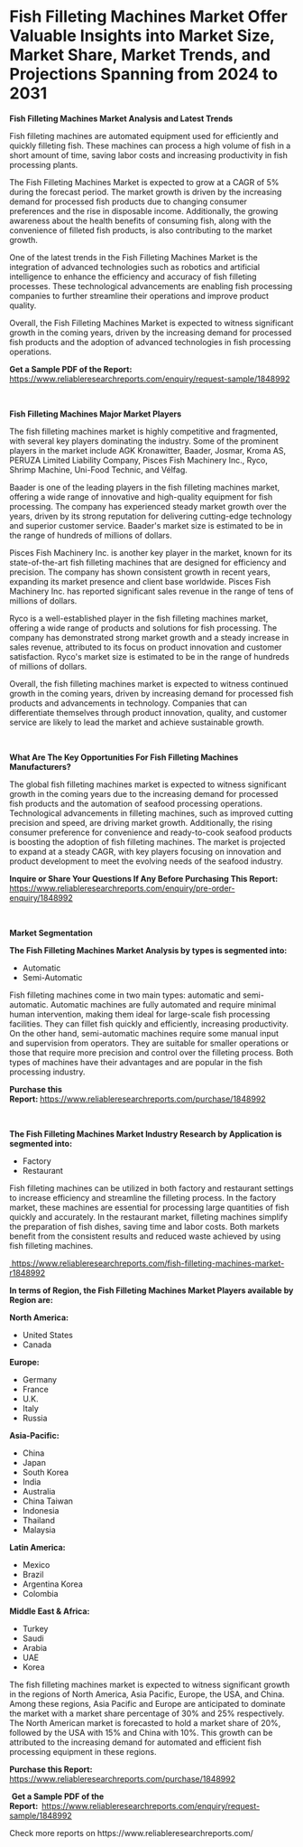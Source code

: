 <p><h1>Fish Filleting Machines Market Offer Valuable Insights into Market Size, Market Share, Market Trends, and Projections Spanning from 2024 to 2031</h1></p><p><strong>Fish Filleting Machines Market Analysis and Latest Trends</strong></p>
<p><p>Fish filleting machines are automated equipment used for efficiently and quickly filleting fish. These machines can process a high volume of fish in a short amount of time, saving labor costs and increasing productivity in fish processing plants.</p><p>The Fish Filleting Machines Market is expected to grow at a CAGR of 5% during the forecast period. The market growth is driven by the increasing demand for processed fish products due to changing consumer preferences and the rise in disposable income. Additionally, the growing awareness about the health benefits of consuming fish, along with the convenience of filleted fish products, is also contributing to the market growth.</p><p>One of the latest trends in the Fish Filleting Machines Market is the integration of advanced technologies such as robotics and artificial intelligence to enhance the efficiency and accuracy of fish filleting processes. These technological advancements are enabling fish processing companies to further streamline their operations and improve product quality.</p><p>Overall, the Fish Filleting Machines Market is expected to witness significant growth in the coming years, driven by the increasing demand for processed fish products and the adoption of advanced technologies in fish processing operations.</p></p>
<p><strong>Get a Sample PDF of the Report:&nbsp;</strong> <a href="https://www.reliableresearchreports.com/enquiry/request-sample/1848992">https://www.reliableresearchreports.com/enquiry/request-sample/1848992</a></p>
<p>&nbsp;</p>
<p><strong>Fish Filleting Machines Major Market Players</strong></p>
<p><p>The fish filleting machines market is highly competitive and fragmented, with several key players dominating the industry. Some of the prominent players in the market include AGK Kronawitter, Baader, Josmar, Kroma AS, PERUZA Limited Liability Company, Pisces Fish Machinery Inc., Ryco, Shrimp Machine, Uni-Food Technic, and Vélfag.</p><p>Baader is one of the leading players in the fish filleting machines market, offering a wide range of innovative and high-quality equipment for fish processing. The company has experienced steady market growth over the years, driven by its strong reputation for delivering cutting-edge technology and superior customer service. Baader's market size is estimated to be in the range of hundreds of millions of dollars.</p><p>Pisces Fish Machinery Inc. is another key player in the market, known for its state-of-the-art fish filleting machines that are designed for efficiency and precision. The company has shown consistent growth in recent years, expanding its market presence and client base worldwide. Pisces Fish Machinery Inc. has reported significant sales revenue in the range of tens of millions of dollars.</p><p>Ryco is a well-established player in the fish filleting machines market, offering a wide range of products and solutions for fish processing. The company has demonstrated strong market growth and a steady increase in sales revenue, attributed to its focus on product innovation and customer satisfaction. Ryco's market size is estimated to be in the range of hundreds of millions of dollars.</p><p>Overall, the fish filleting machines market is expected to witness continued growth in the coming years, driven by increasing demand for processed fish products and advancements in technology. Companies that can differentiate themselves through product innovation, quality, and customer service are likely to lead the market and achieve sustainable growth.</p></p>
<p>&nbsp;</p>
<p><strong>What Are The Key Opportunities For Fish Filleting Machines Manufacturers?</strong></p>
<p><p>The global fish filleting machines market is expected to witness significant growth in the coming years due to the increasing demand for processed fish products and the automation of seafood processing operations. Technological advancements in filleting machines, such as improved cutting precision and speed, are driving market growth. Additionally, the rising consumer preference for convenience and ready-to-cook seafood products is boosting the adoption of fish filleting machines. The market is projected to expand at a steady CAGR, with key players focusing on innovation and product development to meet the evolving needs of the seafood industry.</p></p>
<p><strong>Inquire or Share Your Questions If Any Before Purchasing This Report:</strong> <a href="https://www.reliableresearchreports.com/enquiry/pre-order-enquiry/1848992">https://www.reliableresearchreports.com/enquiry/pre-order-enquiry/1848992</a></p>
<p>&nbsp;</p>
<p><strong>Market Segmentation</strong></p>
<p><strong>The Fish Filleting Machines Market Analysis by types is segmented into:</strong></p>
<p><ul><li>Automatic</li><li>Semi-Automatic</li></ul></p>
<p><p>Fish filleting machines come in two main types: automatic and semi-automatic. Automatic machines are fully automated and require minimal human intervention, making them ideal for large-scale fish processing facilities. They can fillet fish quickly and efficiently, increasing productivity. On the other hand, semi-automatic machines require some manual input and supervision from operators. They are suitable for smaller operations or those that require more precision and control over the filleting process. Both types of machines have their advantages and are popular in the fish processing industry.</p></p>
<p><strong>Purchase this Report:&nbsp;</strong><a href="https://www.reliableresearchreports.com/purchase/1848992">https://www.reliableresearchreports.com/purchase/1848992</a></p>
<p>&nbsp;</p>
<p><strong>The Fish Filleting Machines Market Industry Research by Application is segmented into:</strong></p>
<p><ul><li>Factory</li><li>Restaurant</li></ul></p>
<p><p>Fish filleting machines can be utilized in both factory and restaurant settings to increase efficiency and streamline the filleting process. In the factory market, these machines are essential for processing large quantities of fish quickly and accurately. In the restaurant market, filleting machines simplify the preparation of fish dishes, saving time and labor costs. Both markets benefit from the consistent results and reduced waste achieved by using fish filleting machines.</p></p>
<p><a href="https://www.reliableresearchreports.com/fish-filleting-machines-market-r1848992">&nbsp;https://www.reliableresearchreports.com/fish-filleting-machines-market-r1848992</a></p>
<p><strong>In terms of Region, the Fish Filleting Machines Market Players available by Region are:</strong></p>
<p>
    <p> <strong> North America: </strong>
        <ul>
            <li>United States</li>
            <li>Canada</li>
        </ul>
        </p> 
    <p> <strong> Europe: </strong>
        <ul>
            <li>Germany</li>
            <li>France</li>
            <li>U.K.</li>
            <li>Italy</li>
            <li>Russia</li>
        </ul>
        </p> 
    <p> <strong> Asia-Pacific: </strong>
        <ul>
            <li>China</li>
            <li>Japan</li>
            <li>South Korea</li>
            <li>India</li>
            <li>Australia</li>
            <li>China Taiwan</li>
            <li>Indonesia</li>
            <li>Thailand</li>
            <li>Malaysia</li>
        </ul>
        </p> 
    <p> <strong> Latin America: </strong>
        <ul>
            <li>Mexico</li>
            <li>Brazil</li>
            <li>Argentina Korea</li>
            <li>Colombia</li>
        </ul>
        </p> 
    <p> <strong> Middle East & Africa: </strong>
        <ul>
            <li>Turkey</li>
            <li>Saudi</li>
            <li>Arabia</li>
            <li>UAE</li>
            <li>Korea</li>
        </ul>
    </p>
    </p>
<p><p>The fish filleting machines market is expected to witness significant growth in the regions of North America, Asia Pacific, Europe, the USA, and China. Among these regions, Asia Pacific and Europe are anticipated to dominate the market with a market share percentage of 30% and 25% respectively. The North American market is forecasted to hold a market share of 20%, followed by the USA with 15% and China with 10%. This growth can be attributed to the increasing demand for automated and efficient fish processing equipment in these regions.</p></p>
<p><strong>Purchase this Report: </strong><a href="https://www.reliableresearchreports.com/purchase/1848992">https://www.reliableresearchreports.com/purchase/1848992</a></p>
<p>&nbsp;<strong>Get a Sample PDF of the Report:&nbsp;&nbsp;</strong><a href="https://www.reliableresearchreports.com/enquiry/request-sample/1848992">https://www.reliableresearchreports.com/enquiry/request-sample/1848992</a></p>
<p><strong></strong></p>
<p>Check more reports on https://www.reliableresearchreports.com/</p>
